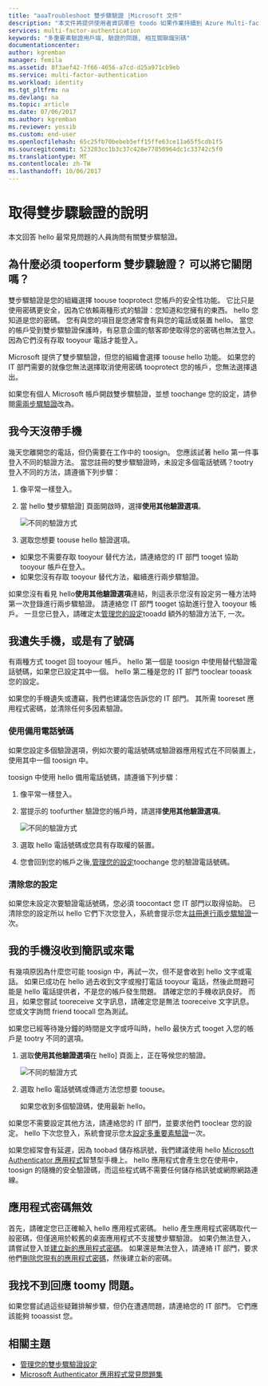 ```yaml
---
title: "aaaTroubleshoot 雙步驟驗證 |Microsoft 文件"
description: "本文件將提供使用者資訊哪些 toodo 如果作業持續到 Azure Multi-factor Authentication Server 的問題。"
services: multi-factor-authentication
keywords: "多重要素驗證用戶端, 驗證的問題, 相互關聯識別碼"
documentationcenter: 
author: kgremban
manager: femila
ms.assetid: 8f3aef42-7f66-4656-a7cd-d25a971cb9eb
ms.service: multi-factor-authentication
ms.workload: identity
ms.tgt_pltfrm: na
ms.devlang: na
ms.topic: article
ms.date: 07/06/2017
ms.author: kgremban
ms.reviewer: yossib
ms.custom: end-user
ms.openlocfilehash: 65c25fb70bebeb5eff15ffe63ce11a65f5cdb1f5
ms.sourcegitcommit: 523283cc1b3c37c428e77850964dc1c33742c5f0
ms.translationtype: MT
ms.contentlocale: zh-TW
ms.lasthandoff: 10/06/2017
---
```

# <a name="get-help-with-two-step-verification"></a>取得雙步驟驗證的說明
本文回答 hello 最常見問題的人員詢問有關雙步驟驗證。 

## <a name="why-do-i-have-tooperform-two-step-verification-can-i-turn-it-off"></a>為什麼必須 tooperform 雙步驟驗證？ 可以將它關閉嗎？

雙步驟驗證是您的組織選擇 toouse tooprotect 您帳戶的安全性功能。 它比只是使用密碼更安全，因為它依賴兩種形式的驗證：您知道和您擁有的東西。 hello 您知道是您的密碼。 您有與您的項目是您通常會有與您的電話或裝置 hello。 當您的帳戶受到雙步驟驗證保護時，有惡意企圖的駭客即使取得您的密碼也無法登入。 因為它們沒有存取 tooyour 電話才能登入。 

Microsoft 提供了雙步驟驗證，但您的組織會選擇 toouse hello 功能。 如果您的 IT 部門需要的就像您無法選擇取消使用密碼 tooprotect 您的帳戶，您無法選擇退出。 

如果您有個人 Microsoft 帳戶開啟雙步驟驗證，並想 toochange 您的設定，請參閱[需兩步驟驗證](https://support.microsoft.com/help/12408/microsoft-account-about-two-step-verification)改為。 

## <a name="i-dont-have-my-phone-with-me-today"></a>我今天沒帶手機

幾天您離開您的電話，但仍需要在工作中的 toosign。 您應該試著 hello 第一件事登入不同的驗證方法。 當您註冊的雙步驟驗證時，未設定多個電話號碼？tootry 登入不同的方法，請遵循下列步驟：

1. 像平常一樣登入。
2. 當 hello 雙步驟驗證] 頁面開啟時，選擇**使用其他驗證選項**。

   ![不同的驗證方式](./media/multi-factor-authentication-end-user-troubleshoot/diff_option.png)

3. 選取您想要 toouse hello 驗證選項。 
  - 如果您不需要存取 tooyour 替代方法，請連絡您的 IT 部門 tooget 協助 tooyour 帳戶在登入。
  - 如果您沒有存取 tooyour 替代方法，繼續進行兩步驟驗證。

如果您沒有看見 hello**使用其他驗證選項**連結，則這表示您沒有設定另一種方法時第一次登錄進行兩步驟驗證。 請連絡您 IT 部門 tooget 協助進行登入 tooyour 帳戶。 一旦您已登入，請確定太[管理您的設定](multi-factor-authentication-end-user-manage-settings.md)tooadd 額外的驗證方法下, 一次。 

## <a name="i-lost-my-phone-or-got-a-new-number"></a>我遺失手機，或是有了號碼
有兩種方式 tooget 回 tooyour 帳戶。 hello 第一個是 toosign 中使用替代驗證電話號碼，如果您已設定其中一個。 hello 第二種是您的 IT 部門 tooclear tooask 您的設定。

如果您的手機遺失或遭竊，我們也建議您告訴您的 IT 部門。 其所需 tooreset 應用程式密碼，並清除任何多因素驗證。 

### <a name="use-an-alternate-phone-number"></a>使用備用電話號碼
如果您設定多個驗證選項，例如次要的電話號碼或驗證器應用程式在不同裝置上，使用其中一個 toosign 中。

toosign 中使用 hello 備用電話號碼，請遵循下列步驟：

1. 像平常一樣登入。
2. 當提示的 toofurther 驗證您的帳戶時，請選擇**使用其他驗證選項**。
   
   ![不同的驗證方式](./media/multi-factor-authentication-end-user-troubleshoot/diff_option.png)

3. 選取 hello 電話號碼或您具有存取權的裝置。
4. 您會回到您的帳戶之後,[管理您的設定](multi-factor-authentication-end-user-manage-settings.md)toochange 您的驗證電話號碼。

### <a name="clear-your-settings"></a>清除您的設定
如果您未設定次要驗證電話號碼，您必須 toocontact 您 IT 部門以取得協助。 已清除您的設定所以 hello 它們下次您登入，系統會提示您太[註冊進行兩步驟驗證](multi-factor-authentication-end-user-first-time.md)一次。

## <a name="i-am-not-receiving-a-text-or-call-on-my-phone"></a>我的手機沒收到簡訊或來電
有幾項原因為什麼您可能 toosign 中，再試一次，但不是會收到 hello 文字或電話。 如果已成功在 hello 過去收到文字或撥打電話 tooyour 電話，然後此問題可能是 hello 電話提供者，不是您的帳戶發生問題。 請確定您的手機收訊良好。 而且，如果您嘗試 tooreceive 文字訊息，請確定您是無法 tooreceive 文字訊息。 您或文字詢問 friend toocall 您為測試。 

如果您已經等待幾分鐘的時間是文字或呼叫時，hello 最快方式 tooget 入您的帳戶是 tootry 不同的選項。

1. 選取**使用其他驗證選項**在 hello] 頁面上，正在等候您的驗證。
   
    ![不同的驗證方式](./media/multi-factor-authentication-end-user-troubleshoot/diff_option.png)
2. 選取 hello 電話號碼或傳遞方法您想要 toouse。
   
    如果您收到多個驗證碼，使用最新 hello。

如果您不需要設定其他方法，請連絡您的 IT 部門，並要求他們 tooclear 您的設定。 hello 下次您登入，系統會提示您太[設定多重要素驗證](multi-factor-authentication-end-user-first-time.md)一次。

如果您經常會有延遲，因為 toobad 儲存格訊號，我們建議使用 hello [Microsoft Authenticator 應用程式](microsoft-authenticator-app-how-to.md)智慧型手機上。 hello 應用程式會產生您在使用中，toosign 的隨機的安全驗證碼，而這些程式碼不需要任何儲存格訊號或網際網路連線。

## <a name="app-passwords-are-not-working"></a>應用程式密碼無效
首先，請確定您已正確輸入 hello 應用程式密碼。 hello 產生應用程式密碼取代一般密碼，但僅適用於較舊的桌面應用程式不支援雙步驟驗證。 如果仍無法登入，請嘗試登入並[建立新的應用程式密碼](multi-factor-authentication-end-user-app-passwords.md)。  如果還是無法登入，請連絡 IT 部門，要求他們[刪除您現有的應用程式密碼](../multi-factor-authentication-manage-users-and-devices.md)，然後建立新的密碼。

## <a name="i-didnt-find-an-answer-toomy-problem"></a>我找不到回應 toomy 問題。
如果您嘗試過這些疑難排解步驟，但仍在遭遇問題，請連絡您的 IT 部門。 它們應該能夠 tooassist 您。

## <a name="related-topics"></a>相關主題
* [管理您的雙步驟驗證設定](multi-factor-authentication-end-user-manage-settings.md)  
* [Microsoft Authenticator 應用程式常見問題集](microsoft-authenticator-app-faq.md)

